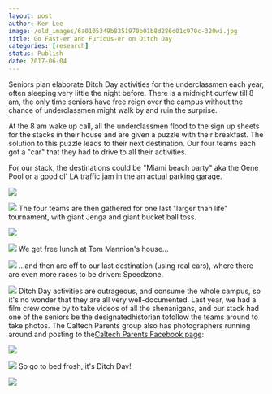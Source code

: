 ```yaml
---
layout: post
author: Ker Lee
image: /old_images/6a0105349b8251970b01b8d286d01c970c-320wi.jpg
title: Go Fast-er and Furious-er on Ditch Day
categories: [research]
status: Publish
date: 2017-06-04
---
```



Seniors plan elaborate Ditch Day activities for the underclassmen each year, often sleeping very little the night before. There is a midnight curfew till 8 am, the only time seniors have free reign over the campus without the chance of underclassmen might walk by and ruin the surprise.

At the 8 am wake up call, all the underclassmen flood to the sign up sheets for the stacks in their house and are given a puzzle with their breakfast. The solution to this puzzle leads to their next destination. Our four teams each got a "car" that they had to drive to all their activities.

For our stack, the destinations could be "Miami beach party" aka the Gene Pool or a good ol' LA traffic jam in the an actual parking garage.


![](/old_images/6a0105349b8251970b01b8d286d009970c-320wi.jpg)


![](/old_images/6a0105349b8251970b01b8d286cfed970c-320wi.jpg)
The four teams are then gathered for one last "larger than life" tournament, with giant Jenga and giant bucket ball toss.


![](/old_images/caltech_as_it_happens/6a0105349b8251970b01b8d286cfe9970c.jpg)


![](/old_images/caltech_as_it_happens/6a0105349b8251970b01b8d286cff5970c.jpg)
We get free lunch at Tom Mannion's house...


![](/old_images/6a0105349b8251970b01b8d286d005970c-320wi.jpg)
...and then are off to our last destination (using real cars), where there are even more races to be driven: Speedzone.


![](/old_images/caltech_as_it_happens/6a0105349b8251970b01b8d286cff9970c.jpg)
Ditch Day activities are outrageous, and consume the whole campus, so it's no wonder that they are all very well-documented. Last year, we had a film crew come by to take videos of all the shenanigans, and our stack had one of the seniors be the designatedhistorian tofollow the teams around to take photos. The Caltech Parents group also has photographers running around and posting to the[Caltech Parents Facebook page](https://www.facebook.com/CaltechParents/):

![](/old_images/6a0105349b8251970b01b8d286d001970c-320wi.jpg)


![](/old_images/6a0105349b8251970b01b8d286cff1970c-320wi.jpg)
So go to bed frosh, it's Ditch Day!

![](/old_images/6a0105349b8251970b01b8d286cffd970c-320wi.jpg)

